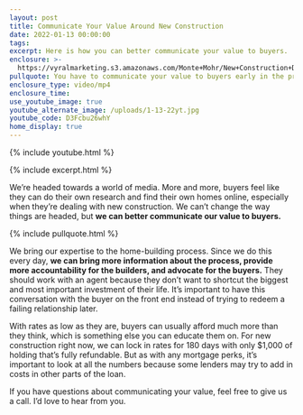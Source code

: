 ```yaml
---
layout: post
title: Communicate Your Value Around New Construction
date: 2022-01-13 00:00:00
tags:
excerpt: Here is how you can better communicate your value to buyers.
enclosure: >-
  https://vyralmarketing.s3.amazonaws.com/Monte+Mohr/New+Construction+Dilemma.mp4
pullquote: You have to communicate your value to buyers early in the process.
enclosure_type: video/mp4
enclosure_time:
use_youtube_image: true
youtube_alternate_image: /uploads/1-13-22yt.jpg
youtube_code: D3Fcbu26whY
home_display: true
---
```

{% include youtube.html %}

{% include excerpt.html %}

We’re headed towards a world of media. More and more, buyers feel like they can do their own research and find their own homes online, especially when they’re dealing with new construction. We can’t change the way things are headed, but **we can better communicate our value to buyers.**

{% include pullquote.html %}

We bring our expertise to the home-building process. Since we do this every day, **we can bring more information about the process, provide more accountability for the builders, and advocate for the buyers.** They should work with an agent because they don’t want to shortcut the biggest and most important investment of their life. It’s important to have this conversation with the buyer on the front end instead of trying to redeem a failing relationship later.&nbsp;

With rates as low as they are, buyers can usually afford much more than they think, which is something else you can educate them on. For new construction right now, we can lock in rates for 180 days with only $1,000 of holding that’s fully refundable. But as with any mortgage perks, it’s important to look at all the numbers because some lenders may try to add in costs in other parts of the loan.

If you have questions about communicating your value, feel free to give us a call. I’d love to hear from you.

